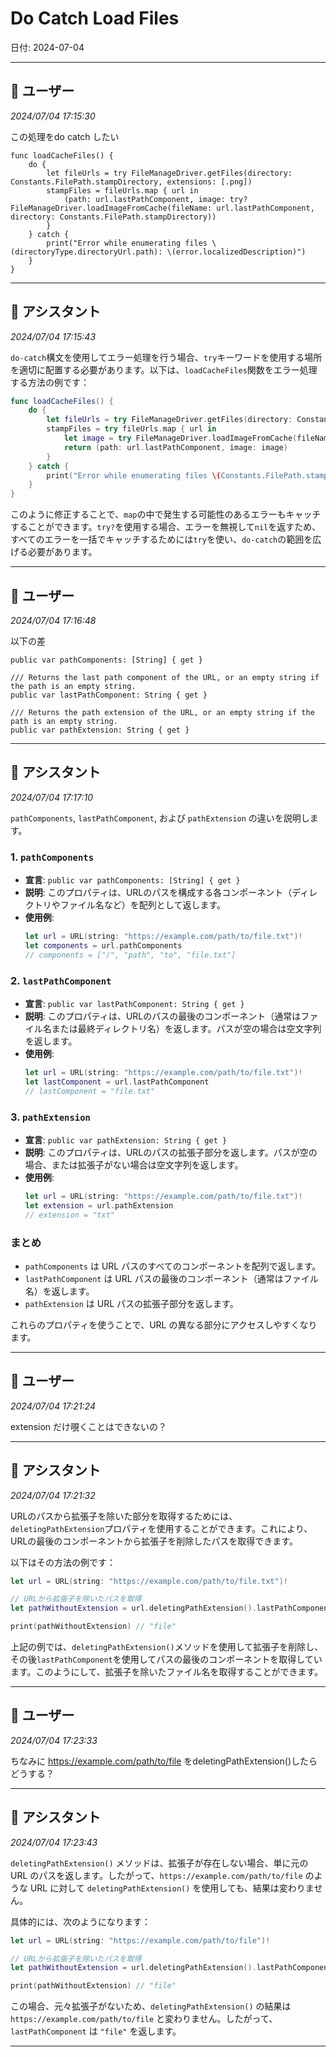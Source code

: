 # Do Catch Load Files

日付: 2024-07-04

---

## 👤 ユーザー
*2024/07/04 17:15:30*

この処理をdo catch したい

    func loadCacheFiles() {
        do {
            let fileUrls = try FileManageDriver.getFiles(directory: Constants.FilePath.stampDirectory, extensions: [.png])
            stampFiles = fileUrls.map { url in
                (path: url.lastPathComponent, image: try? FileManageDriver.loadImageFromCache(fileName: url.lastPathComponent, directory: Constants.FilePath.stampDirectory))
            }
        } catch {
            print("Error while enumerating files \(directoryType.directoryUrl.path): \(error.localizedDescription)")
        }
    }

---

## 🤖 アシスタント
*2024/07/04 17:15:43*

`do-catch`構文を使用してエラー処理を行う場合、`try`キーワードを使用する場所を適切に配置する必要があります。以下は、`loadCacheFiles`関数をエラー処理する方法の例です：

```swift
func loadCacheFiles() {
    do {
        let fileUrls = try FileManageDriver.getFiles(directory: Constants.FilePath.stampDirectory, extensions: [.png])
        stampFiles = try fileUrls.map { url in
            let image = try FileManageDriver.loadImageFromCache(fileName: url.lastPathComponent, directory: Constants.FilePath.stampDirectory)
            return (path: url.lastPathComponent, image: image)
        }
    } catch {
        print("Error while enumerating files \(Constants.FilePath.stampDirectory): \(error.localizedDescription)")
    }
}
```

このように修正することで、`map`の中で発生する可能性のあるエラーもキャッチすることができます。`try?`を使用する場合、エラーを無視して`nil`を返すため、すべてのエラーを一括でキャッチするためには`try`を使い、`do-catch`の範囲を広げる必要があります。

---

## 👤 ユーザー
*2024/07/04 17:16:48*

以下の差

    public var pathComponents: [String] { get }

    /// Returns the last path component of the URL, or an empty string if the path is an empty string.
    public var lastPathComponent: String { get }

    /// Returns the path extension of the URL, or an empty string if the path is an empty string.
    public var pathExtension: String { get }

---

## 🤖 アシスタント
*2024/07/04 17:17:10*

`pathComponents`, `lastPathComponent`, および `pathExtension` の違いを説明します。

### 1. `pathComponents`

- **宣言**: `public var pathComponents: [String] { get }`
- **説明**: このプロパティは、URLのパスを構成する各コンポーネント（ディレクトリやファイル名など）を配列として返します。
- **使用例**:
    ```swift
    let url = URL(string: "https://example.com/path/to/file.txt")!
    let components = url.pathComponents
    // components = ["/", "path", "to", "file.txt"]
    ```

### 2. `lastPathComponent`

- **宣言**: `public var lastPathComponent: String { get }`
- **説明**: このプロパティは、URLのパスの最後のコンポーネント（通常はファイル名または最終ディレクトリ名）を返します。パスが空の場合は空文字列を返します。
- **使用例**:
    ```swift
    let url = URL(string: "https://example.com/path/to/file.txt")!
    let lastComponent = url.lastPathComponent
    // lastComponent = "file.txt"
    ```

### 3. `pathExtension`

- **宣言**: `public var pathExtension: String { get }`
- **説明**: このプロパティは、URLのパスの拡張子部分を返します。パスが空の場合、または拡張子がない場合は空文字列を返します。
- **使用例**:
    ```swift
    let url = URL(string: "https://example.com/path/to/file.txt")!
    let extension = url.pathExtension
    // extension = "txt"
    ```

### まとめ

- `pathComponents` は URL パスのすべてのコンポーネントを配列で返します。
- `lastPathComponent` は URL パスの最後のコンポーネント（通常はファイル名）を返します。
- `pathExtension` は URL パスの拡張子部分を返します。

これらのプロパティを使うことで、URL の異なる部分にアクセスしやすくなります。

---

## 👤 ユーザー
*2024/07/04 17:21:24*

extension だけ覗くことはできないの？

---

## 🤖 アシスタント
*2024/07/04 17:21:32*

URLのパスから拡張子を除いた部分を取得するためには、`deletingPathExtension`プロパティを使用することができます。これにより、URLの最後のコンポーネントから拡張子を削除したパスを取得できます。

以下はその方法の例です：

```swift
let url = URL(string: "https://example.com/path/to/file.txt")!

// URLから拡張子を除いたパスを取得
let pathWithoutExtension = url.deletingPathExtension().lastPathComponent

print(pathWithoutExtension) // "file"
```

上記の例では、`deletingPathExtension()`メソッドを使用して拡張子を削除し、その後`lastPathComponent`を使用してパスの最後のコンポーネントを取得しています。このようにして、拡張子を除いたファイル名を取得することができます。

---

## 👤 ユーザー
*2024/07/04 17:23:33*

ちなみに https://example.com/path/to/file をdeletingPathExtension()したらどうする？

---

## 🤖 アシスタント
*2024/07/04 17:23:43*

`deletingPathExtension()` メソッドは、拡張子が存在しない場合、単に元の URL のパスを返します。したがって、`https://example.com/path/to/file` のような URL に対して `deletingPathExtension()` を使用しても、結果は変わりません。

具体的には、次のようになります：

```swift
let url = URL(string: "https://example.com/path/to/file")!

// URLから拡張子を除いたパスを取得
let pathWithoutExtension = url.deletingPathExtension().lastPathComponent

print(pathWithoutExtension) // "file"
```

この場合、元々拡張子がないため、`deletingPathExtension()` の結果は `https://example.com/path/to/file` と変わりません。したがって、`lastPathComponent` は `"file"` を返します。

---
